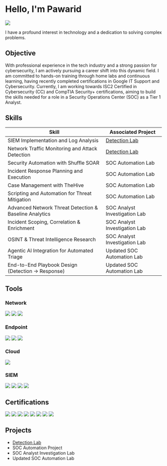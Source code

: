 # Hello, I'm Pawarid
<a href="https://www.linkedin.com/in/pawaridtupmongkol"><img src="https://img.shields.io/badge/-LinkedIn-0072b1?&style=for-the-badge&logo=linkedin&logoColor=white" /></a>


I have a profound interest in technology and a dedication to solving complex problems.

## Objective

With professional experience in the tech industry and a strong passion for cybersecurity, I am actively pursuing a career shift into this dynamic field. I am committed to hands-on training through home labs and continuous learning, having recently completed certifications in Google IT Support and Cybersecurity. Currently, I am working towards ISC2 Certified in Cybersecurity (CC) and CompTIA Security+ certifications, aiming to build the skills needed for a role in a Security Operations Center (SOC) as a Tier 1 Analyst.

## Skills

| Skill                                         | Associated Project         |
|-----------------------------------------------|----------------------------|
| SIEM Implementation and Log Analysis          | <a href="https://github.com/guidebruh/Detection-Lab/tree/main">Detection Lab</a>|
| Network Traffic Monitoring and Attack Detection | <a href="https://google.com">Detection Lab</a>|
| Security Automation with Shuffle SOAR         | SOC Automation Lab|
| Incident Response Planning and Execution      | SOC Automation Lab|
| Case Management with TheHive                  | SOC Automation Lab|
| Scripting and Automation for Threat Mitigation | SOC Automation Lab|
|Advanced Network Threat Detection & Baseline Analytics| SOC Analyst Investigation Lab|
|Incident Scoping, Correlation & Enrichment	| SOC Analyst Investigation Lab|
|OSINT & Threat Intelligence Research           | SOC Analyst Investigation Lab|
|Agentic AI Integration for Automated Triage	| Updated SOC Automation Lab|
|End-to-End Playbook Design (Detection → Response)|	Updated SOC Automation Lab|

## Tools

### Network
<div>
    <img src="https://img.shields.io/badge/-Wireshark-1679A7?&style=for-the-badge&logo=Wireshark&logoColor=white" />
    <img src="https://img.shields.io/badge/-Suricata-EF3B2D?&style=for-the-badge&logo=Suricata&logoColor=white" />
    <img src="https://img.shields.io/badge/-Zeek-777BB4?&style=for-the-badge&logo=Zeek&logoColor=white" />
</div>

### Endpoint
<div>
    <img src="https://img.shields.io/badge/-Microsoft_Defender_for_Endpoint-00A4EF?&style=for-the-badge&logo=Microsoft&logoColor=white" />
    <img src="https://img.shields.io/badge/-Velociraptor-4B275F?&style=for-the-badge&logo=Velociraptor&logoColor=white" />
    <img src="https://img.shields.io/badge/-Sysmon-0D3B66?&style=for-the-badge&logo=windows&logoColor=white" />
</div>

### Cloud
</div>
  <img src="https://img.shields.io/badge/-Amazon%20AWS-4B275F?&style=for-the-badge&logo=Amazon%20AWS&logoColor=white" />

### SIEM
<div>
    <img src="https://img.shields.io/badge/-Microsoft_Sentinel-0078D4?&style=for-the-badge&logo=Microsoft&logoColor=white" />
    <img src="https://img.shields.io/badge/-Splunk-000000?&style=for-the-badge&logo=Splunk&logoColor=white" />
    <img src="https://img.shields.io/badge/-Elastic-005571?&style=for-the-badge&logo=Elastic&logoColor=white" />
    <img src="https://img.shields.io/badge/-Wazuh-1E90FF?&style=for-the-badge&logo=securityscorecard&logoColor=white" />
</div>

## Certifications
<div>
<img src="https://img.shields.io/badge/-Google%20Cybersecurity-4285F4?&style=for-the-badge&logo=Google&logoColor=white" />
<img src="https://img.shields.io/badge/-Google%20IT%20Professional-4285F4?&style=for-the-badge&logo=Google&logoColor=white" />
<img src="https://img.shields.io/badge/-ISC2%20CC-30334C?&style=for-the-badge&logo=ISC2&logoColor=white" />    
<img src="https://img.shields.io/badge/-Security%2B-FF0000?&style=for-the-badge&logo=CompTIA&logoColor=white" />
<img src="https://img.shields.io/badge/-Network%2B-007ACC?&style=for-the-badge&logo=CompTIA&logoColor=white" />
<img src="https://img.shields.io/badge/-A%2B-4D4D4D?&style=for-the-badge&logo=CompTIA&logoColor=white" />
<img src="https://img.shields.io/badge/-CDSA-006400?&style=for-the-badge&logoColor=white" />
<img src="https://img.shields.io/badge/-CCD-000080?&style=for-the-badge&logoColor=white" />
</div>

## Projects
-  <a href="https://github.com/guidebruh/Detection-Lab/tree/main">Detection Lab</a>
- SOC Automation Project
- SOC Analyst Investigation Lab
- Updated SOC Automation Lab
